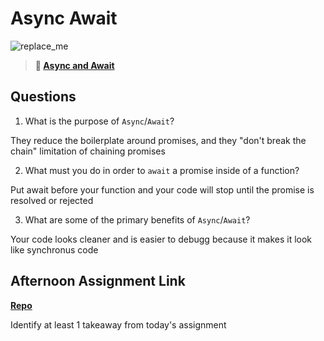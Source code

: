 # Async Await

![replace_me](https://codeworks.blob.core.windows.net/public/assets/img/illustrations/placeholder.svg)

> **📖 [Async and Await](https://codeworksacademy.com/fs-student-guide/resources/wk4/03-Async-Await)**

## Questions

1. What is the purpose of `Async`/`Await`?

They reduce the boilerplate around promises, and they "don't break the chain" limitation of chaining promises

2. What must you do in order to  `await` a promise inside of a function?

Put await before your function and your code will stop until the promise is resolved or rejected

3. What are some of the primary benefits of `Async`/`Await`?

Your code looks cleaner and is easier to debugg because it makes it look like synchronus code

## Afternoon Assignment Link

**[Repo](https://github.com/zaneljensen/<ASSIGNMENT_REPO>)**

Identify at least 1 takeaway from today's assignment
